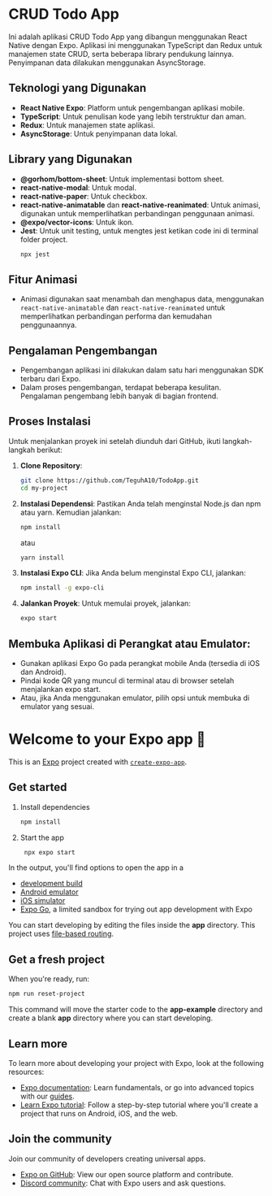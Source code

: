 # CRUD Todo App

Ini adalah aplikasi CRUD Todo App yang dibangun menggunakan React Native dengan Expo. Aplikasi ini menggunakan TypeScript dan Redux untuk manajemen state CRUD, serta beberapa library pendukung lainnya. Penyimpanan data dilakukan menggunakan AsyncStorage.

## Teknologi yang Digunakan
- **React Native Expo**: Platform untuk pengembangan aplikasi mobile.
- **TypeScript**: Untuk penulisan kode yang lebih terstruktur dan aman.
- **Redux**: Untuk manajemen state aplikasi.
- **AsyncStorage**: Untuk penyimpanan data lokal.

## Library yang Digunakan
- **@gorhom/bottom-sheet**: Untuk implementasi bottom sheet.
- **react-native-modal**: Untuk modal.
- **react-native-paper**: Untuk checkbox.
- **react-native-animatable** dan **react-native-reanimated**: Untuk animasi, digunakan untuk memperlihatkan perbandingan penggunaan animasi.
- **@expo/vector-icons**: Untuk ikon.
- **Jest**: Untuk unit testing, untuk mengtes jest ketikan code ini di terminal folder project.
  ```bash
  npx jest
  ```
## Fitur Animasi
- Animasi digunakan saat menambah dan menghapus data, menggunakan `react-native-animatable` dan `react-native-reanimated` untuk memperlihatkan perbandingan performa dan kemudahan penggunaannya.

## Pengalaman Pengembangan
- Pengembangan aplikasi ini dilakukan dalam satu hari menggunakan SDK terbaru dari Expo.
- Dalam proses pengembangan, terdapat beberapa kesulitan. Pengalaman pengembang lebih banyak di bagian frontend.

## Proses Instalasi
Untuk menjalankan proyek ini setelah diunduh dari GitHub, ikuti langkah-langkah berikut:

1. **Clone Repository**:
   ```sh
   git clone https://github.com/TeguhA10/TodoApp.git
   cd my-project
   ```

2. **Instalasi Dependensi**:
   Pastikan Anda telah menginstal Node.js dan npm atau yarn. Kemudian jalankan:
   ```bash
   npm install
   ```
   atau
   ```bash
   yarn install
   ```
3. **Instalasi Expo CLI**:
   Jika Anda belum menginstal Expo CLI, jalankan:
   ```bash
   npm install -g expo-cli
   ```
4. **Jalankan Proyek**:
   Untuk memulai proyek, jalankan:
   ```bash
   expo start
   ```
## Membuka Aplikasi di Perangkat atau Emulator:
- Gunakan aplikasi Expo Go pada perangkat mobile Anda (tersedia di iOS dan Android).
- Pindai kode QR yang muncul di terminal atau di browser setelah menjalankan expo start.
- Atau, jika Anda menggunakan emulator, pilih opsi untuk membuka di emulator yang sesuai.


# Welcome to your Expo app 👋

This is an [Expo](https://expo.dev) project created with [`create-expo-app`](https://www.npmjs.com/package/create-expo-app).

## Get started

1. Install dependencies

   ```bash
   npm install
   ```

2. Start the app

   ```bash
    npx expo start
   ```

In the output, you'll find options to open the app in a

- [development build](https://docs.expo.dev/develop/development-builds/introduction/)
- [Android emulator](https://docs.expo.dev/workflow/android-studio-emulator/)
- [iOS simulator](https://docs.expo.dev/workflow/ios-simulator/)
- [Expo Go](https://expo.dev/go), a limited sandbox for trying out app development with Expo

You can start developing by editing the files inside the **app** directory. This project uses [file-based routing](https://docs.expo.dev/router/introduction).

## Get a fresh project

When you're ready, run:

```bash
npm run reset-project
```

This command will move the starter code to the **app-example** directory and create a blank **app** directory where you can start developing.

## Learn more

To learn more about developing your project with Expo, look at the following resources:

- [Expo documentation](https://docs.expo.dev/): Learn fundamentals, or go into advanced topics with our [guides](https://docs.expo.dev/guides).
- [Learn Expo tutorial](https://docs.expo.dev/tutorial/introduction/): Follow a step-by-step tutorial where you'll create a project that runs on Android, iOS, and the web.

## Join the community

Join our community of developers creating universal apps.

- [Expo on GitHub](https://github.com/expo/expo): View our open source platform and contribute.
- [Discord community](https://chat.expo.dev): Chat with Expo users and ask questions.
